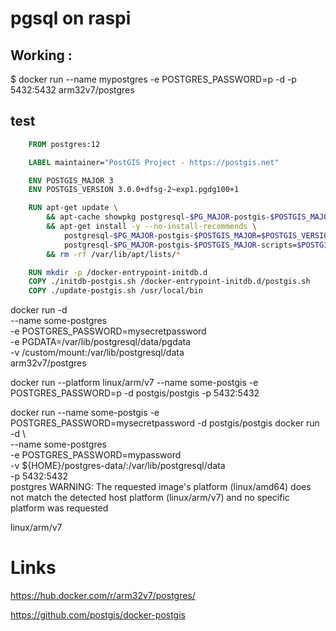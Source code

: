 # pgsql on raspi 

## Working : 
$ docker run --name mypostgres -e POSTGRES_PASSWORD=p -d  -p 5432:5432 arm32v7/postgres

## test


``` dockerfile 
    FROM postgres:12

    LABEL maintainer="PostGIS Project - https://postgis.net"

    ENV POSTGIS_MAJOR 3
    ENV POSTGIS_VERSION 3.0.0+dfsg-2~exp1.pgdg100+1

    RUN apt-get update \
        && apt-cache showpkg postgresql-$PG_MAJOR-postgis-$POSTGIS_MAJOR \
        && apt-get install -y --no-install-recommends \
            postgresql-$PG_MAJOR-postgis-$POSTGIS_MAJOR=$POSTGIS_VERSION \
            postgresql-$PG_MAJOR-postgis-$POSTGIS_MAJOR-scripts=$POSTGIS_VERSION \
        && rm -rf /var/lib/apt/lists/*

    RUN mkdir -p /docker-entrypoint-initdb.d
    COPY ./initdb-postgis.sh /docker-entrypoint-initdb.d/postgis.sh
    COPY ./update-postgis.sh /usr/local/bin
```
docker run -d \
    --name some-postgres \
    -e POSTGRES_PASSWORD=mysecretpassword \
    -e PGDATA=/var/lib/postgresql/data/pgdata \
    -v /custom/mount:/var/lib/postgresql/data \
    arm32v7/postgres


docker run --platform linux/arm/v7 --name some-postgis -e POSTGRES_PASSWORD=p -d postgis/postgis -p 5432:5432 


docker run --name some-postgis -e POSTGRES_PASSWORD=mysecretpassword -d postgis/postgis
docker run -d \       
--name some-postgres \
-e POSTGRES_PASSWORD=mypassword \
-v ${HOME}/postgres-data/:/var/lib/postgresql/data \
-p 5432:5432 \
postgres
WARNING: The requested image's platform (linux/amd64) does not match the detected host platform (linux/arm/v7) and no specific platform was requested

linux/arm/v7 


# Links
https://hub.docker.com/r/arm32v7/postgres/

https://github.com/postgis/docker-postgis

